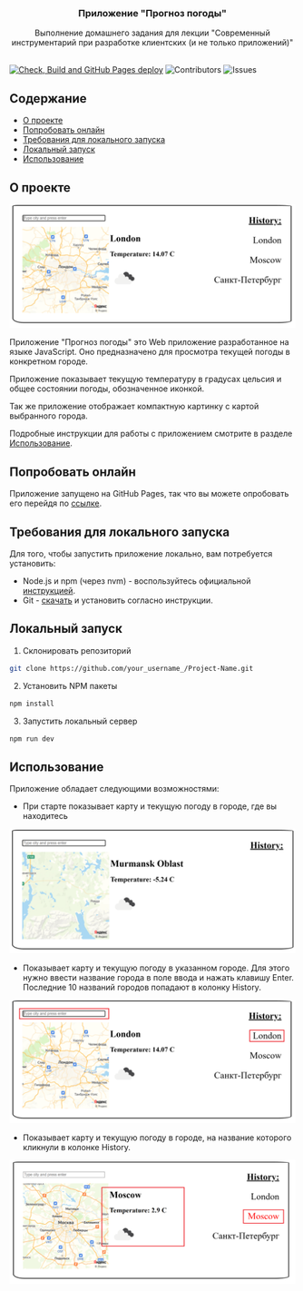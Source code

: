 <br/>
<p align="center">
  <h3 align="center">Приложение "Прогноз погоды"</h3>

  <p align="center">
    Выполнение домашнего задания для лекции "Современный инструментарий при разработке клиентских (и не только приложений)"
    <br/>
    <br/>
  </p>
</p>

[![Check, Build and GitHub Pages deploy](https://github.com/SergeyAkkuratov/OTUS_homework_lesson07/actions/workflows/pull_request_check.yml/badge.svg?branch=sakkuratov)](https://github.com/SergeyAkkuratov/OTUS_homework_lesson07/actions/workflows/pull_request_check.yml)
![Contributors](https://img.shields.io/github/contributors/SergeyAkkuratov/OTUS_homework_lesson07?color=dark-green) ![Issues](https://img.shields.io/github/issues/SergeyAkkuratov/OTUS_homework_lesson07)

## Содержание

- [О проекте](#о-проекте)
- [Попробовать онлайн](#попробовать-онлайн)
- [Требования для локального запуска](#требования-для-локального-запуска)
- [Локальный запуск](#Локальный-запуск)
- [Использование](#использование)

## О проекте

![Screen Shot](images/about.png)

Приложение "Прогноз погоды" это Web приложение разработанное на языке JavaScript. Оно предназначено для просмотра текущей погоды в конкретном городе.

Приложение показывает текущую температуру в градусах цельсия и общее состоянии погоды, обозначенное иконкой.

Так же приложение отображает компактную картинку с картой выбранного города.

Подробные инструкции для работы с приложением смотрите в разделе [Использование](#использование).

## Попробовать онлайн

Приложение запущено на GitHub Pages, так что вы можете опробовать его перейдя по [ссылке](https://sergeyakkuratov.github.io/OTUS_homework_lesson07/).

## Требования для локального запуска

Для того, чтобы запустить приложение локально, вам потребуется установить:

- Node.js и npm (через nvm) - воспользуйтесь официальной [инструкцией](https://github.com/nvm-sh/nvm).
- Git - [скачать](https://git-scm.com/downloads) и установить согласно инструкции.

## Локальный запуск

1. Склонировать репозиторий

```sh
git clone https://github.com/your_username_/Project-Name.git
```

2. Установить NPM пакеты

```sh
npm install
```

3. Запустить локальный сервер

```sh
npm run dev
```

## Использование

Приложение обладает следующими возможностями:

- При старте показывает карту и текущую погоду в городе, где вы находитесь

![Screen Shot](images/start.png)

- Показывает карту и текущую погоду в указанном городе. Для этого нужно ввести название города в поле ввода и нажать клавишу Enter. Последние 10 названий городов попадают в колонку History.

![Screen Shot](images/cityWeather.png)

- Показывает карту и текущую погоду в городе, на название которого кликнули в колонке History.

![Screen Shot](images/history.png)
